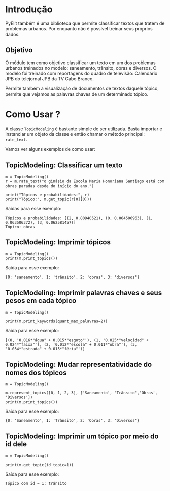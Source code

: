 # Introdução

PyElit também é uma biblioteca que permite classificar textos que tratem de problemas urbanos. Por enquanto não é possível treinar seus próprios dados.

## Objetivo

O módulo tem como objetivo classificar um texto em um dos problemas urbanos treinados no modelo: saneamento, trânsito, obras e diversos. O modelo foi treinado com reportagens do quadro de televisão: Calendário JPB do telejornal JPB da TV Cabo Branco.

Permite também a visualização de documentos de textos daquele tópico, permite que vejamos as palavras chaves de um determinado tópico.

# Como Usar ?

A classe `TopicModeling` é bastante simple de ser utilizada. Basta importar e instanciar um objeto da classe e então chamar o método principal: `rate_text`.

Vamos ver alguns exemplos de como usar:

## TopicModeling: Classificar um texto

```python3
m = TopicModeling()
r = m.rate_text("o ginásio da Escola Maria Honoriana Santiago está com obras paradas desde do início do ano.")

print("Tópicos e probabilidades:", r)
print("Tópico:", m.get_topic(r[0][0]))
```

Saídas para esse exemplo:

```python3
Tópicos e probabilidades: [(2, 0.80940521), (0, 0.064506963), (1, 0.063506372), (3, 0.062581457)]
Tópico: obras
```

## TopicModeling: Imprimir tópicos

```python3
m = TopicModeling()
print(m.print_topics())
```

Saída para esse exemplo:

```python3
{0: 'saneamento', 1: 'trânsito', 2: 'obras', 3: 'diversos'}
```

## TopicModeling: Imprimir palavras chaves e seus pesos em cada tópico

```python3
m = TopicModeling()

print(m.print_keywords(quant_max_palavras=2))
```

Saída para esse exemplo:

```python3
[(0, '0.016*"água" + 0.015*"esgoto"'), (1, '0.025*"velocidad" + 0.024*"faixa"'), (2, '0.012*"escola" + 0.011*"obra"'), (3, '0.034*"estrada" + 0.015*"féria"')]
```

## TopicModeling: Mudar representatividade do nomes dos tópicos

```python3
m = TopicModeling()

m.represent_topics([0, 1, 2, 3], ['Saneamento', 'Trânsito','Obras', 'Diversos'])
print(m.print_topics())
```

Saída para esse exemplo:

```python3
{0: 'Saneamento', 1: 'Trânsito', 2: 'Obras', 3: 'Diversos'}
```

## TopicModeling: Imprimir um tópico por meio do id dele

```python3
m = TopicModeling()

print(m.get_topic(id_topic=1))
```

Saída para esse exemplo:

```python3
Tópico com id = 1: trânsito
```